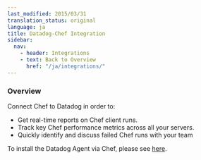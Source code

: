 ```yaml
---
last_modified: 2015/03/31
translation_status: original
language: ja
title: Datadog-Chef Integration
sidebar:
  nav:
    - header: Integrations
    - text: Back to Overview
      href: "/ja/integrations/"
---
```

<div id="int-overview">
<h3>Overview</h3>

Connect Chef to Datadog in order to:
<ul>
<li> Get real-time reports on Chef client runs.</li>
<li> Track key Chef performance metrics across all your servers.</li>
<li> Quickly identify and discuss failed Chef runs with your team</li>
</ul>
</div>

To install the Datadog Agent via Chef, please see <a href="http://docs.datadoghq.com/guides/chef/">here</a>.
